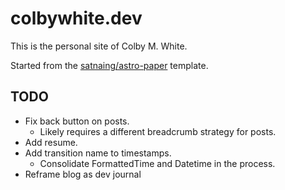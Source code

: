 # colbywhite.dev

This is the personal site of Colby M. White.

Started from the [satnaing/astro-paper](https://github.com/satnaing/astro-paper) template.

## TODO

- Fix back button on posts.
  - Likely requires a different breadcrumb strategy for posts. 
- Add resume.
- Add transition name to timestamps.
  - Consolidate FormattedTime and Datetime in the process.
- Reframe blog as dev journal
